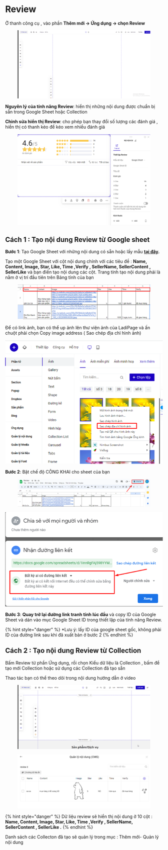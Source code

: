 # Review

Ở thanh công cụ , vào phần **Thêm mới ->  Ứng dụng -> chọn Review**

<figure><img src="../../.gitbook/assets/review (1).gif" alt=""><figcaption></figcaption></figure>





**Nguyên lý của tính năng Review**: hiển thị những nội dung được chuẩn bị sẵn trong Google Sheet hoặc Collection

**Chỉnh sửa hiển thị Review**: cho phép bạn thay đổi số lượng các đánh giá , hiển thị có thanh kéo để kéo xem nhiều đánh giá&#x20;

<figure><img src="../../.gitbook/assets/image (51).png" alt=""><figcaption></figcaption></figure>

## Cách 1 : Tạo nội dung Review từ Google sheet&#x20;

**Bước 1**: Tạo Google Sheet với những nội dung có sẵn hoặc lấy mẫu [**tại đây**](https://docs.google.com/spreadsheets/d/1nFcHfSy-UBwL3WJd-oIulrBe_mXS4oNea5gNiWlnWeE/edit#gid=0)**.**

Tạo một Google Sheet với  cột nội dung chính với các tiêu đề : **Name, Content, Image, Star, Like, Time ,Verify , SellerName, SellerContent , SellerLike** và bạn điền tạo nội dung các cột. Trang tính tạo nội dung phải là nằm ở vị trí đầu tiên trên Bảng tính của bạn

<figure><img src="../../.gitbook/assets/image (251).png" alt=""><figcaption></figcaption></figure>

Để có link ảnh, bạn có thể up ảnh lên thư viện ảnh của LadiPage và ấn chuột phải chọn Copy image address ( Sao chép địa chỉ hình ảnh)

![](<../../.gitbook/assets/image (116).png>)

**Bước 2**: Bật chế độ CÔNG KHAI cho sheet của bạn&#x20;

<figure><img src="../../.gitbook/assets/image (263).png" alt=""><figcaption></figcaption></figure>

![](<../../.gitbook/assets/image (1064).png>)

**Bước 3**: **Quay trở lại đường link tranh tính lúc đầu** và copy ID của Google Sheet và dán vào mục Google Sheet ID trong thiết lập của tính năng Review.

{% hint style="danger" %}
\*Lưu ý: lấy ID của google sheet gốc, không phải ID của đường link sau khi đã xuất bản ở bước 2
{% endhint %}

## Cách 2 : Tạo nội dung Review từ Collection&#x20;

Bấm Review từ phần Ứng dụng, rồi chọn Kiểu dữ liệu là Collection , bấm để tạo mới Collection hoặc sử dụng các Collection đã tạo sẵn&#x20;

Thao tác bạn có thể theo dõi trong nội dung hướng dẫn ở video

<figure><img src="../../.gitbook/assets/review.gif" alt=""><figcaption></figcaption></figure>

<figure><img src="../../.gitbook/assets/image (386).png" alt=""><figcaption></figcaption></figure>

{% hint style="danger" %}
Dữ liệu review sẽ hiển thị nội dung ở 10 cột : **Name, Content, Image, Star, Like, Time ,Verify , SellerName, SellerContent , SellerLike .**
{% endhint %}

Danh sách các Collecton đã tạo sẽ quản lý trong mục : Thêm mới- Quản lý nội dung&#x20;

